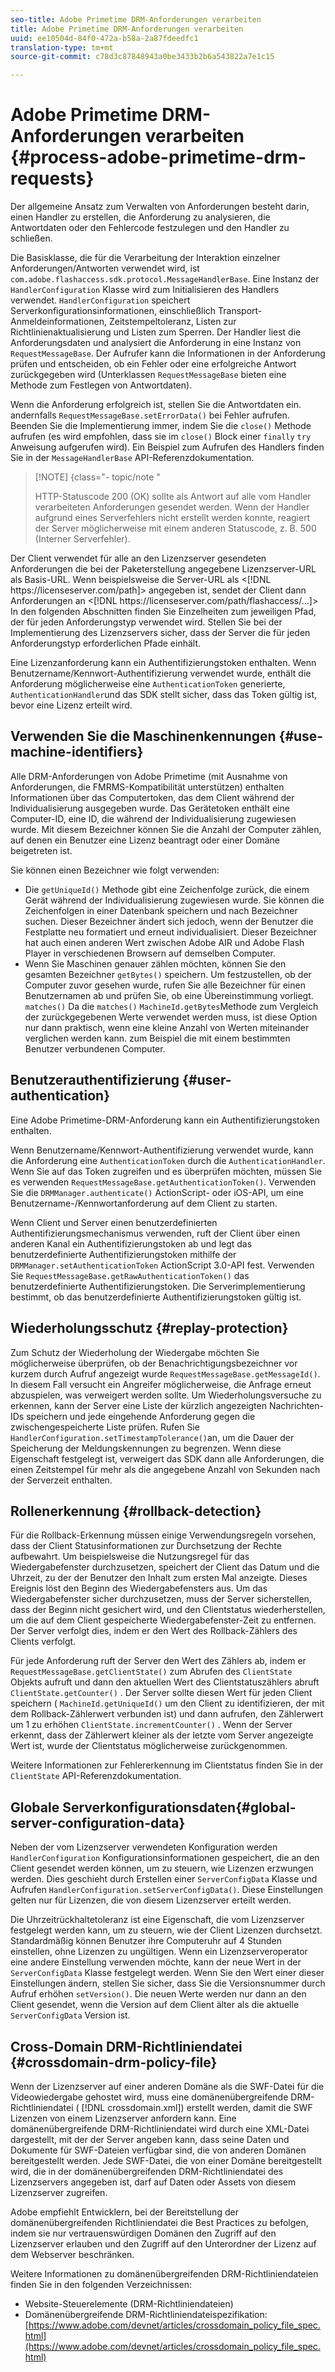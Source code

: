 ```yaml
---
seo-title: Adobe Primetime DRM-Anforderungen verarbeiten
title: Adobe Primetime DRM-Anforderungen verarbeiten
uuid: ee10504d-84f0-472a-b58a-2a87fdeedfc1
translation-type: tm+mt
source-git-commit: c78d3c87848943a0be3433b2b6a543822a7e1c15

---
```



# Adobe Primetime DRM-Anforderungen verarbeiten {#process-adobe-primetime-drm-requests}

Der allgemeine Ansatz zum Verwalten von Anforderungen besteht darin, einen Handler zu erstellen, die Anforderung zu analysieren, die Antwortdaten oder den Fehlercode festzulegen und den Handler zu schließen.

Die Basisklasse, die für die Verarbeitung der Interaktion einzelner Anforderungen/Antworten verwendet wird, ist `com.adobe.flashaccess.sdk.protocol.MessageHandlerBase`. Eine Instanz der `HandlerConfiguration` Klasse wird zum Initialisieren des Handlers verwendet. `HandlerConfiguration` speichert Serverkonfigurationsinformationen, einschließlich Transport-Anmeldeinformationen, Zeitstempeltoleranz, Listen zur Richtlinienaktualisierung und Listen zum Sperren. Der Handler liest die Anforderungsdaten und analysiert die Anforderung in eine Instanz von `RequestMessageBase`. Der Aufrufer kann die Informationen in der Anforderung prüfen und entscheiden, ob ein Fehler oder eine erfolgreiche Antwort zurückgegeben wird (Unterklassen `RequestMessageBase` bieten eine Methode zum Festlegen von Antwortdaten).

Wenn die Anforderung erfolgreich ist, stellen Sie die Antwortdaten ein. andernfalls `RequestMessageBase.setErrorData()` bei Fehler aufrufen. Beenden Sie die Implementierung immer, indem Sie die `close()` Methode aufrufen (es wird empfohlen, dass sie im `close()` Block einer `finally` `try` Anweisung aufgerufen wird). Ein Beispiel zum Aufrufen des Handlers finden Sie in der `MessageHandlerBase` API-Referenzdokumentation.

>[!NOTE] {class=&quot;- topic/note &quot;
>
>HTTP-Statuscode 200 (OK) sollte als Antwort auf alle vom Handler verarbeiteten Anforderungen gesendet werden. Wenn der Handler aufgrund eines Serverfehlers nicht erstellt werden konnte, reagiert der Server möglicherweise mit einem anderen Statuscode, z. B. 500 (Interner Serverfehler).

Der Client verwendet für alle an den Lizenzserver gesendeten Anforderungen die bei der Paketerstellung angegebene Lizenzserver-URL als Basis-URL. Wenn beispielsweise die Server-URL als &lt;[!DNL ht<span></span>tps://licenseserver.com/path]> angegeben ist, sendet der Client dann Anforderungen an &lt;[!DNL ht<span></span>tps://licenseserver.com/path/flashaccess/...]> In den folgenden Abschnitten finden Sie Einzelheiten zum jeweiligen Pfad, der für jeden Anforderungstyp verwendet wird. Stellen Sie bei der Implementierung des Lizenzservers sicher, dass der Server die für jeden Anforderungstyp erforderlichen Pfade einhält.

Eine Lizenzanforderung kann ein Authentifizierungstoken enthalten. Wenn Benutzername/Kennwort-Authentifizierung verwendet wurde, enthält die Anforderung möglicherweise eine `AuthenticationToken` generierte, `AuthenticationHandler`und das SDK stellt sicher, dass das Token gültig ist, bevor eine Lizenz erteilt wird.

## Verwenden Sie die Maschinenkennungen {#use-machine-identifiers}

Alle DRM-Anforderungen von Adobe Primetime (mit Ausnahme von Anforderungen, die FMRMS-Kompatibilität unterstützen) enthalten Informationen über das Computertoken, das dem Client während der Individualisierung ausgegeben wurde. Das Gerätetoken enthält eine Computer-ID, eine ID, die während der Individualisierung zugewiesen wurde. Mit diesem Bezeichner können Sie die Anzahl der Computer zählen, auf denen ein Benutzer eine Lizenz beantragt oder einer Domäne beigetreten ist.

Sie können einen Bezeichner wie folgt verwenden:

* Die `getUniqueId()` Methode gibt eine Zeichenfolge zurück, die einem Gerät während der Individualisierung zugewiesen wurde. Sie können die Zeichenfolgen in einer Datenbank speichern und nach Bezeichner suchen. Dieser Bezeichner ändert sich jedoch, wenn der Benutzer die Festplatte neu formatiert und erneut individualisiert. Dieser Bezeichner hat auch einen anderen Wert zwischen Adobe AIR und Adobe Flash Player in verschiedenen Browsern auf demselben Computer.
* Wenn Sie Maschinen genauer zählen möchten, können Sie den gesamten Bezeichner `getBytes()` speichern. Um festzustellen, ob der Computer zuvor gesehen wurde, rufen Sie alle Bezeichner für einen Benutzernamen ab und prüfen Sie, ob eine Übereinstimmung vorliegt. `matches()` Da die `matches()` `MachineId.getBytes`Methode zum Vergleich der zurückgegebenen Werte verwendet werden muss, ist diese Option nur dann praktisch, wenn eine kleine Anzahl von Werten miteinander verglichen werden kann. zum Beispiel die mit einem bestimmten Benutzer verbundenen Computer.

## Benutzerauthentifizierung {#user-authentication}

Eine Adobe Primetime-DRM-Anforderung kann ein Authentifizierungstoken enthalten.

Wenn Benutzername/Kennwort-Authentifizierung verwendet wurde, kann die Anforderung eine `AuthenticationToken` durch die `AuthenticationHandler`. Wenn Sie auf das Token zugreifen und es überprüfen möchten, müssen Sie es verwenden `RequestMessageBase.getAuthenticationToken()`. Verwenden Sie die `DRMManager.authenticate()` ActionScript- oder iOS-API, um eine Benutzername-/Kennwortanforderung auf dem Client zu starten.

Wenn Client und Server einen benutzerdefinierten Authentifizierungsmechanismus verwenden, ruft der Client über einen anderen Kanal ein Authentifizierungstoken ab und legt das benutzerdefinierte Authentifizierungstoken mithilfe der `DRMManager.setAuthenticationToken` ActionScript 3.0-API fest. Verwenden Sie `RequestMessageBase.getRawAuthenticationToken()` das benutzerdefinierte Authentifizierungstoken. Die Serverimplementierung bestimmt, ob das benutzerdefinierte Authentifizierungstoken gültig ist.

## Wiederholungsschutz {#replay-protection}

Zum Schutz der Wiederholung der Wiedergabe möchten Sie möglicherweise überprüfen, ob der Benachrichtigungsbezeichner vor kurzem durch Aufruf angezeigt wurde `RequestMessageBase.getMessageId()`. In diesem Fall versucht ein Angreifer möglicherweise, die Anfrage erneut abzuspielen, was verweigert werden sollte. Um Wiederholungsversuche zu erkennen, kann der Server eine Liste der kürzlich angezeigten Nachrichten-IDs speichern und jede eingehende Anforderung gegen die zwischengespeicherte Liste prüfen. Rufen Sie `HandlerConfiguration.setTimestampTolerance()`an, um die Dauer der Speicherung der Meldungskennungen zu begrenzen. Wenn diese Eigenschaft festgelegt ist, verweigert das SDK dann alle Anforderungen, die einen Zeitstempel für mehr als die angegebene Anzahl von Sekunden nach der Serverzeit enthalten.

## Rollenerkennung {#rollback-detection}

Für die Rollback-Erkennung müssen einige Verwendungsregeln vorsehen, dass der Client Statusinformationen zur Durchsetzung der Rechte aufbewahrt. Um beispielsweise die Nutzungsregel für das Wiedergabefenster durchzusetzen, speichert der Client das Datum und die Uhrzeit, zu der der Benutzer den Inhalt zum ersten Mal anzeigte. Dieses Ereignis löst den Beginn des Wiedergabefensters aus. Um das Wiedergabefenster sicher durchzusetzen, muss der Server sicherstellen, dass der Beginn nicht gesichert wird, und den Clientstatus wiederherstellen, um die auf dem Client gespeicherte Wiedergabefenster-Zeit zu entfernen. Der Server verfolgt dies, indem er den Wert des Rollback-Zählers des Clients verfolgt.

Für jede Anforderung ruft der Server den Wert des Zählers ab, indem er `RequestMessageBase.getClientState()` zum Abrufen des `ClientState` Objekts aufruft und dann den aktuellen Wert des Clientstatuszählers abruft `ClientState.getCounter()` . Der Server sollte diesen Wert für jeden Client speichern ( `MachineId.getUniqueId()` um den Client zu identifizieren, der mit dem Rollback-Zählerwert verbunden ist) und dann aufrufen, den Zählerwert um 1 zu erhöhen `ClientState.incrementCounter()` . Wenn der Server erkennt, dass der Zählerwert kleiner als der letzte vom Server angezeigte Wert ist, wurde der Clientstatus möglicherweise zurückgenommen.

Weitere Informationen zur Fehlererkennung im Clientstatus finden Sie in der `ClientState` API-Referenzdokumentation.

## Globale Serverkonfigurationsdaten{#global-server-configuration-data}

Neben der vom Lizenzserver verwendeten Konfiguration werden `HandlerConfiguration` Konfigurationsinformationen gespeichert, die an den Client gesendet werden können, um zu steuern, wie Lizenzen erzwungen werden. Dies geschieht durch Erstellen einer `ServerConfigData` Klasse und Aufrufen `HandlerConfiguration.setServerConfigData()`. Diese Einstellungen gelten nur für Lizenzen, die von diesem Lizenzserver erteilt werden.

Die Uhrzeitrückhaltetoleranz ist eine Eigenschaft, die vom Lizenzserver festgelegt werden kann, um zu steuern, wie der Client Lizenzen durchsetzt. Standardmäßig können Benutzer ihre Computeruhr auf 4 Stunden einstellen, ohne Lizenzen zu ungültigen. Wenn ein Lizenzserveroperator eine andere Einstellung verwenden möchte, kann der neue Wert in der `ServerConfigData` Klasse festgelegt werden. Wenn Sie den Wert einer dieser Einstellungen ändern, stellen Sie sicher, dass Sie die Versionsnummer durch Aufruf erhöhen `setVersion()`. Die neuen Werte werden nur dann an den Client gesendet, wenn die Version auf dem Client älter als die aktuelle `ServerConfigData` Version ist.

## Cross-Domain DRM-Richtliniendatei {#crossdomain-drm-policy-file}

Wenn der Lizenzserver auf einer anderen Domäne als die SWF-Datei für die Videowiedergabe gehostet wird, muss eine domänenübergreifende DRM-Richtliniendatei ( [!DNL crossdomain.xml]) erstellt werden, damit die SWF Lizenzen von einem Lizenzserver anfordern kann. Eine domänenübergreifende DRM-Richtliniendatei wird durch eine XML-Datei dargestellt, mit der der Server angeben kann, dass seine Daten und Dokumente für SWF-Dateien verfügbar sind, die von anderen Domänen bereitgestellt werden. Jede SWF-Datei, die von einer Domäne bereitgestellt wird, die in der domänenübergreifenden DRM-Richtliniendatei des Lizenzservers angegeben ist, darf auf Daten oder Assets von diesem Lizenzserver zugreifen.

Adobe empfiehlt Entwicklern, bei der Bereitstellung der domänenübergreifenden Richtliniendatei die Best Practices zu befolgen, indem sie nur vertrauenswürdigen Domänen den Zugriff auf den Lizenzserver erlauben und den Zugriff auf den Unterordner der Lizenz auf dem Webserver beschränken.

Weitere Informationen zu domänenübergreifenden DRM-Richtliniendateien finden Sie in den folgenden Verzeichnissen:

* Website-Steuerelemente (DRM-Richtliniendateien)
* Domänenübergreifende DRM-Richtliniendateispezifikation: [https://www.adobe.com/devnet/articles/crossdomain_policy_file_spec.html](https://www.adobe.com/devnet/articles/crossdomain_policy_file_spec.html)